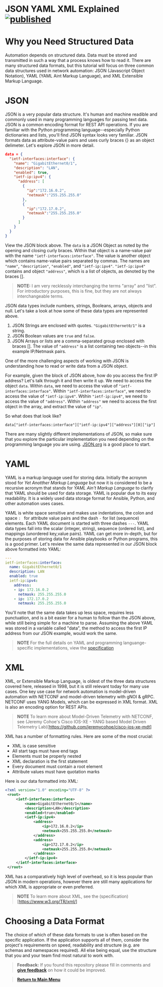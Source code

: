 # JSON YAML XML Explained  [![published](https://static.production.devnetcloud.com/codeexchange/assets/images/devnet-published.svg)](https://developer.cisco.com/codeexchange/github/repo/kebaldwi/DNAC-TEMPLATES)

# Why you Need Structured Data

Automation depends on structured data. Data must be stored and transmitted in such a way that a process knows how to read it.  There are many structured data formats, but this tutorial will focus on three common data structures used in network automation: JSON (Javascript Object Notation), YAML (YAML Aint Markup Language), and XML Extensible Markup Language.

# JSON

JSON is a very popular data structure.  It's human and machine readible and commonly used in many programming languages for passing text data.  JSON is a common encoding format for REST API operations.  If you are familiar with the Python programming language--especially Python dictionaries and lists, you'll find JSON syntax looks very familiar. JSON formats data as attribute-value pairs and uses curly braces \{\} as an object delimeter.  Let's explore JSON in more detail.


```json
data = {
  "ietf-interfaces:interface": {
    "name": "GigabitEthernet0/1",
    "description": "LAN",
    "enabled": true,
    "ietf-ip:ipv4": {
      "address": [
        {
          "ip":"172.16.0.2",
          "netmask":"255.255.255.0"
        },
        {
          "ip":"172.17.0.2",
          "netmask":"255.255.255.0"
        }
      ]
    }
  }
}
```

View the JSON block above.  The ```data``` is a JSON Object as noted by the opening and closing curly braces.  Within that object is a name-value pair with the name ```"ietf-interfaces:interface"```.  The value is another object which contains name-value pairs separated by commas.  The names are ```"name"```, ```"description"```, ```"enabled"```, and ```"ietf-ip:ipv4"```.  ```"ietf-ip:ipv4"``` contains and object ```"address"```, which is a list of objects, as denoted by the braces \[\].  

> **NOTE:** I am very recklessly interchanging the terms "array" and "list".  For introductory purposes, this is fine, but they are not always interchangeable terms.

JSON data types include numbers, strings, Booleans, arrays, objects and null.  Let's take a look at how some of these data types are represented above.

1. JSON Strings are enclosed with quotes.  ```"GigabitEthernet0/1"``` is a string.
2. JSON Boolean values are ```true``` and ```false```.
3. JSON Arrays or lists are a comma-separated group enclosed with braces \[\].  The value of ```"address"``` is a list containing two objects--in this example IP/Netmask pairs.

One of the more challenging aspects of working with JSON is understanding how to read or write data from a JSON object.  

For example, given the block of JSON above, how do you access the first IP address?  Let's talk through it and then write it up.  We need to access the object ```data```.  Within ```data```, we need to access the value of ```"ietf-interfaces:interface"```.  Within ```"ietf-interfaces:interface"```, we need to access the value of ```"ietf-ip:ipv4"```.  Wtihin ```"ietf-ip:ipv4"```, we need to access the value of ```"address"```.  Within ```"address"``` we need to access the first object in the array, and extract the value of ```"ip"```.  

So what does that look like?

```data["ietf-interfaces:interface"]["ietf-ip:ipv4"]["address"][0]["ip"]```

There are many slightly different implementations of JSON, so make sure that you explore the particular implementation you need depending on the programming language you are using. [JSON.org](json.org) is a good place to start.


# YAML

YAML is a markup language used for storing data.  Initially the acroynm stood for *Yet Anotther Markup Language* but now it is considered to be a recursive acronym that stands for *YAML Ain't Markup Language* to clarify that YAML should be used for data storage.  YAML is popular due to its easy readability.  It is a widely used data storage format for Ansible, Python, and other automation uses cases. 

YAML is white space sensitive and makes use indentations, the colon and space ```: ``` for attribute value pairs and the dash ```-``` for list (sequence) elements. Each YAML document is started with three dashes ```---```.  YAML data types fall into the scalar (integer, string), sequence (ordered list), and mappings (unordered key,value pairs). YAML can get more in-depth, but for the purposes of storing data for Ansible playbooks or Python programs, this is a good primer. Let's review the same data represented in our JSON block above formatted into YAML:

```yaml
---
ietf-interfaces:interface:
  name: GigabitEthernet0/1
  description: LAN
  enabled: true
  ietf-ip:ipv4:
    address:
    - ip: 172.16.0.2
      netmask: 255.255.255.0
    - ip: 172.17.0.2
      netmask: 255.255.255.0
```

You'll note that the same data takes up less space, requires less punctuation, and is a bit easier for a human to follow than the JSON above, while still being simple for a machine to parse.  Assuming the above YAML was stored in a variable called "data", the method to access the first IP address from our JSON example, would work the same.

> **NOTE** For the full details on YAML and programming languange-specific implementations, view the [specification](https://yaml.org)

# XML

XML, or Extensible Markup Language, is oldest of the three data structures covered here, released in 1998, but it is still relevant today for many use cases.  One key use case for network automation is model-driven automation with NETCONF and model-driven telemetry with gNOI & gRPC.  NETCONF uses YANG Models, which can be expressed in XML format. XML is also an encoding option for REST APIs. 

> **NOTE** To learn more about Model-Driven Telemetry with NETCONF, see (Jeremy Cohoe's Cisco IOS-XE - YANG based Model Driven Telemetry Lab)[https://github.com/jeremycohoe/cisco-ios-xe-mdt]

XML has a number of formatting rules.  Here are some of the most crucial:

- XML is case sensitive
- All start tags must have end tags
- Elements must be properly nested
- XML declaration is the first statement
- Every document must contain a root element
- Attribute values must have quotation marks

Here is our data formatted into XML:

```xml
<?xml version="1.0" encoding="UTF-8" ?>
 <root>
     <ietf-interfaces:interface>
         <name>GigabitEthernet0/1</name>
         <description>LAN</description>
         <enabled>true</enabled>
         <ietf-ip:ipv4>
             <address>
                 <ip>172.16.0.2</ip>
                 <netmask>255.255.255.0</netmask>
             </address>
             <address>
                 <ip>172.17.0.2</ip>
                 <netmask>255.255.255.0</netmask>
             </address>
         </ietf-ip:ipv4>
     </ietf-interfaces:interface>
 </root>

```

XML has a comparatively high level of overhead, so it is less popular than JSON in modern operations, however there are still many applications for which XML is appropriate or even preferred.  

> **NOTE** To learn more about XML, see the (specification)[https://www.w3.org/TR/xml/]


# Choosing a Data Format

The choice of which of these data formats to use is often based on the specific application. If the application supports all of them, consider the project's requirements on speed, readability and structure (e.g. are schemas and namespaces required).    All else being equal, use the structure that you and your team find most natural to work with.


> **Feedback:** If you found this repository please fill in comments and [**give feedback**](https://app.smartsheet.com/b/form/f75ce15c2053435283a025b1872257fe) on how it could be improved.

> [**Return to Main Menu**](../README.md)